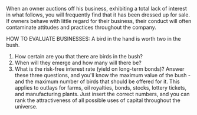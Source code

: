 
When an owner auctions off his business, exhibiting a total lack of interest in what follows, you will frequently find that it has been dressed up for sale. If owners behave with little regard for their business, their conduct will often contaminate attitudes and practices throughout the company.

HOW TO EVALUATE BUSINESSES:
A bird in the hand is worth two in the bush.
1. How certain are you that there are birds in the bush?
2. When will they emerge and how many will there be?
3. What is the risk-free interest rate (yield on long-term bonds)?
Answer these three questions, and you'll know the maximum value of the bush - and the maximum number of birds that should be offered for it.
This applies to outlays for farms, oil royalties, bonds, stocks, lottery tickets, and manufacturing plants.
Just insert the correct numbers, and you can rank the attractiveness of all possible uses of capital throughout the universe.
